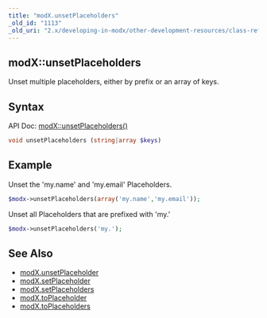 ```yaml
---
title: "modX.unsetPlaceholders"
_old_id: "1113"
_old_uri: "2.x/developing-in-modx/other-development-resources/class-reference/modx/modx.unsetplaceholders"
---
```


## modX::unsetPlaceholders

Unset multiple placeholders, either by prefix or an array of keys.

## Syntax

API Doc: [modX::unsetPlaceholders()](http://api.modx.com/revolution/2.2/db_core_model_modx_modx.class.html#%5CmodX::unsetPlaceholders())

``` php
void unsetPlaceholders (string|array $keys)
```

## Example

Unset the 'my.name' and 'my.email' Placeholders.

``` php
$modx->unsetPlaceholders(array('my.name','my.email'));
```

Unset all Placeholders that are prefixed with 'my.'

``` php
$modx->unsetPlaceholders('my.');
```

## See Also

- [modX.unsetPlaceholder](extending-modx/modx-class/reference/modx.unsetplaceholder "modX.unsetPlaceholder")
- [modX.setPlaceholder](extending-modx/modx-class/reference/modx.setplaceholder "modX.setPlaceholder")
- [modX.setPlaceholders](extending-modx/modx-class/reference/modx.setplaceholders "modX.setPlaceholders")
- [modX.toPlaceholder](extending-modx/modx-class/reference/modx.toplaceholder "modX.toPlaceholder")
- [modX.toPlaceholders](extending-modx/modx-class/reference/modx.toplaceholders "modX.toPlaceholders")
